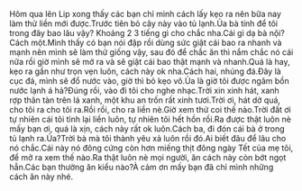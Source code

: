 Hôm qua lên Lip xong thấy các bạn chỉ mình cách lấy kẹo ra nên bữa nay làm thử liền mới được.Trước tiên bỏ cây này vào tủ lạnh.Ủa bà tính để tôi trong đây bao lâu vậy? Khoảng 2 3 tiếng gì cho chắc nha.Cái gì dạ bà nội?Cách một.Mình thấy có bạn nói đập rồi dùng sức giật cái bao ra nhanh và mạnh nên mình sẽ làm thử giống vậy, sau đó để chắc ăn thì nắm chắc nó cái nữa rồi giờ mình sẽ mở ra và sẽ giật cái bao thật mạnh và nhanh.Quá là hay, kẹo ra gần như trọn vẹn luôn, cách này ok nha.Cách hai, nhúng đá.Đây là cục đá, mình sẽ đổ nước vào, giờ thì bỏ kẹo vô.Ủa là giờ tôi được ngâm bồn nước lạnh á hả?Đúng rồi, vào đi tôi cho nghe nhạc.Trời xin xinh hát, xanh rợp thân tàn trên lá xanh, một khu an trốn rất xinh tươi.Trời ơi, hát dở quá, cho tôi ra cho tôi ra.Rồi rồi, cho ra liền nè.Giờ xem thử coi thế nào.Trời đất ơi tự nhiên cái tôi tỉnh lại liền luôn, tự nhiên tôi hết hồn rồi.Ra được thật luôn nè mấy bạn ơi, quá là xịn, cách này rất ok luôn.Cách ba, đi đón cái bà ở trong tủ lạnh ra.Ủa?Trời bà mà tôi thành yêu xả luôn rồi đó.Ai biết đâu để lâu cho nó chắc.Cái này nó đông cứng còn hơn miếng thịt đông ngày Tết của mẹ tôi, để mở ra xem thế nào.Ra thật luôn nè mọi người, ăn cách này còn bớt ngọt hẳn.Các bạn thường ăn kiểu nào?À cảm ơn mấy bạn đã chỉ mình những cách ăn này nhé.